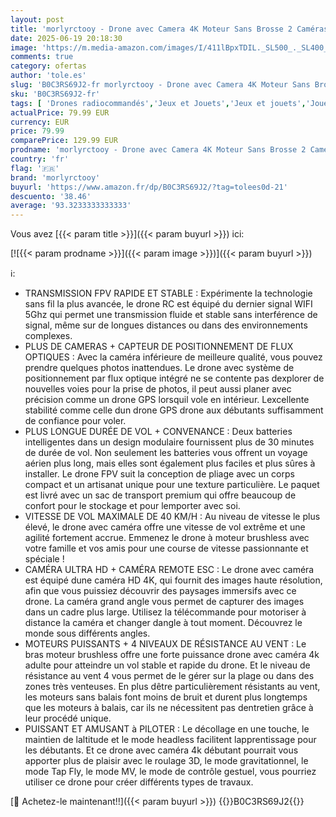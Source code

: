 ```yaml
---
layout: post
title: 'morlyrctooy - Drone avec Camera 4K Moteur Sans Brosse 2 Caméras 40KM/h MAX Résistance au Vent Classe 4 5GHz FPV Drones Caméra HD Quadcopter RC pour Adultes Débutants 2 Batteries IDEA16'
date: 2025-06-19 20:18:30
image: 'https://m.media-amazon.com/images/I/411lBpxTDIL._SL500_._SL400_.jpg'
comments: true
category: ofertas
author: 'tole.es'
slug: 'B0C3RS69J2-fr morlyrctooy - Drone avec Camera 4K Moteur Sans Brosse 2...'
sku: 'B0C3RS69J2-fr'
tags: [ 'Drones radiocommandés','Jeux et Jouets','Jeux et jouets','Jouets radiocommandés','morlyrctooy','🇫🇷', ]
actualPrice: 79.99 EUR
currency: EUR
price: 79.99
comparePrice: 129.99 EUR
prodname: 'morlyrctooy - Drone avec Camera 4K Moteur Sans Brosse 2 Caméras 40KM/h MAX Résistance au Vent Classe 4 5GHz FPV Drones Caméra HD Quadcopter RC pour Adultes Débutants 2 Batteries IDEA16'
country: 'fr'
flag: '🇫🇷'
brand: 'morlyrctooy'
buyurl: 'https://www.amazon.fr/dp/B0C3RS69J2/?tag=tolees0d-21'
descuento: '38.46'
average: '93.3233333333333'
---
```


Vous avez [{{< param title >}}]({{< param buyurl >}}) ici:

[![{{< param prodname >}}]({{< param image >}})]({{< param buyurl >}})

ℹ️:

- TRANSMISSION FPV RAPIDE ET STABLE : Expérimente la technologie sans fil la plus avancée, le drone RC est équipé du dernier signal WIFI 5Ghz qui permet une transmission fluide et stable sans interférence de signal, même sur de longues distances ou dans des environnements complexes.
- PLUS DE CAMERAS + CAPTEUR DE POSITIONNEMENT DE FLUX OPTIQUES : Avec la caméra inférieure de meilleure qualité, vous pouvez prendre quelques photos inattendues. Le drone avec système de positionnement par flux optique intégré ne se contente pas dexplorer de nouvelles voies pour la prise de photos, il peut aussi planer avec précision comme un drone GPS lorsquil vole en intérieur. Lexcellente stabilité comme celle dun drone GPS drone aux débutants suffisamment de confiance pour voler.
- PLUS LONGUE DURÉE DE VOL + CONVENANCE : Deux batteries intelligentes dans un design modulaire fournissent plus de 30 minutes de durée de vol. Non seulement les batteries vous offrent un voyage aérien plus long, mais elles sont également plus faciles et plus sûres à installer. Le drone FPV suit la conception de pliage avec un corps compact et un artisanat unique pour une texture particulière. Le paquet est livré avec un sac de transport premium qui offre beaucoup de confort pour le stockage et pour lemporter avec soi.
- VITESSE DE VOL MAXIMALE DE 40 KM/H : Au niveau de vitesse le plus élevé, le drone avec caméra offre une vitesse de vol extrême et une agilité fortement accrue. Emmenez le drone à moteur brushless avec votre famille et vos amis pour une course de vitesse passionnante et spéciale !
- CAMÉRA ULTRA HD + CAMÉRA REMOTE ESC : Le drone avec caméra est équipé dune caméra HD 4K, qui fournit des images haute résolution, afin que vous puissiez découvrir des paysages immersifs avec ce drone. La caméra grand angle vous permet de capturer des images dans un cadre plus large. Utilisez la télécommande pour motoriser à distance la caméra et changer dangle à tout moment. Découvrez le monde sous différents angles.
- MOTEURS PUISSANTS + 4 NIVEAUX DE RÉSISTANCE AU VENT : Le bras moteur brushless offre une forte puissance drone avec caméra 4k adulte pour atteindre un vol stable et rapide du drone. Et le niveau de résistance au vent 4 vous permet de le gérer sur la plage ou dans des zones très venteuses. En plus dêtre particulièrement résistants au vent, les moteurs sans balais font moins de bruit et durent plus longtemps que les moteurs à balais, car ils ne nécessitent pas dentretien grâce à leur procédé unique.
- PUISSANT ET AMUSANT à PILOTER : Le décollage en une touche, le maintien de laltitude et le mode headless facilitent lapprentissage pour les débutants. Et ce drone avec caméra 4k débutant pourrait vous apporter plus de plaisir avec le roulage 3D, le mode gravitationnel, le mode Tap Fly, le mode MV, le mode de contrôle gestuel, vous pourriez utiliser ce drone pour créer différents types de travaux.

[🛒 Achetez-le maintenant!!]({{< param buyurl >}})
{{<world>}}B0C3RS69J2{{</world>}}
